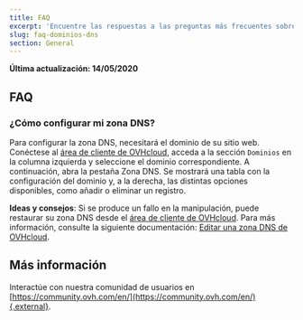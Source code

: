 ```yaml
---
title: FAQ
excerpt: 'Encuentre las respuestas a las preguntas más frecuentes sobre dominios y DNS'
slug: faq-dominios-dns
section: General
---
```


**Última actualización: 14/05/2020**

## FAQ

### ¿Cómo configurar mi zona DNS? 

Para configurar la zona DNS, necesitará el dominio de su sitio web. Conéctese al [área de cliente de OVHcloud](https://www.ovh.com/auth/?action=gotomanager), acceda a la sección `Dominios` en la columna izquierda y seleccione el dominio correspondiente. A continuación, abra la pestaña Zona DNS. Se mostrará una tabla con la configuración del dominio y, a la derecha, las distintas opciones disponibles, como añadir o eliminar un registro. 

**Ideas y consejos**: Si se produce un fallo en la manipulación, puede restaurar su zona DNS desde el [área de cliente de OVHcloud](https://www.ovh.com/auth/?action=gotomanager). Para más información, consulte la siguiente documentación: [Editar una zona DNS de OVHcloud](../web_hosting_como_editar_mi_zona_dns).

## Más información

Interactúe con nuestra comunidad de usuarios en [https://community.ovh.com/en/](https://community.ovh.com/en/){.external}.
